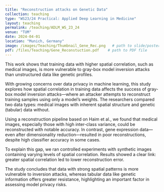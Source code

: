 ```yaml
---
title: "Reconstruction attacks on Genetic Data"
collection: teaching
type: "WS23/24 Practical: Applied Deep Learning in Medicine"
layout: teaching
permalink: /teaching/ADLM_WS_23_24
venue: "TUM"
date: 2024-04-01
location: "Munich, Germany"
image: /images/Teaching/Thumbnail_Gene_Rec.png   # path to slide/poster image
pdf: /files/Teaching/Gene_Reconstuction.pdf    # path to PDF file
---
```


This work shows that training data with higher spatial correlation, such as medical images, is more vulnerable to gray-box model inversion attacks than unstructured data like genetic profiles.

With growing concerns over data privacy in machine learning, this study explores how spatial correlation in training data affects the success of gray-box model inversion attacks—where an attacker attempts to reconstruct training samples using only a model’s weights. The researchers compared two data types: medical images with inherent spatial structure and genetic (tabular) data without.

Using a reconstruction pipeline based on Haim et al., we found that medical images, especially those with high inter-class variance, could be reconstructed with notable accuracy. In contrast, gene expression data—even after dimensionality reduction—resulted in poor reconstructions, despite high classifier accuracy in some cases.

To explain this gap, we ran controlled experiments with synthetic images containing varying levels of spatial correlation. Results showed a clear link: greater spatial correlation led to lower reconstruction error.

The study concludes that data with strong spatial patterns is more vulnerable to inversion attacks, whereas tabular data like genetic information offers greater resistance, highlighting an important factor in assessing model privacy risks.